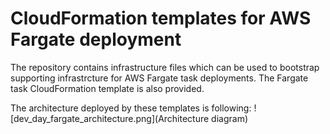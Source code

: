 # CloudFormation templates for AWS Fargate deployment
The repository contains infrastructure files which can be used to bootstrap supporting infrastrcture for AWS Fargate task deployments. The Fargate task CloudFormation template is also provided.

The architecture deployed by these templates is following:
![dev_day_fargate_architecture.png](Architecture diagram)
